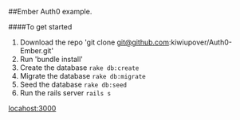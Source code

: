 ##Ember Auth0 example.

####To get started
1. Download the repo 'git clone git@github.com:kiwiupover/Auth0-Ember.git'
2. Run 'bundle install'
3. Create the database `rake db:create`
4. Migrate the database `rake db:migrate`
5. Seed the database `rake db:seed`
6. Run the rails server `rails s`

[locahost:3000](http://localhost:3000)
